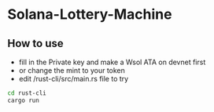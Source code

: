 # Solana-Lottery-Machine

## How to use

* fill in the Private key and make a Wsol ATA on devnet first
* or change the mint to your token
* edit /rust-cli/src/main.rs file to try
 

```bash
cd rust-cli
cargo run 
```
